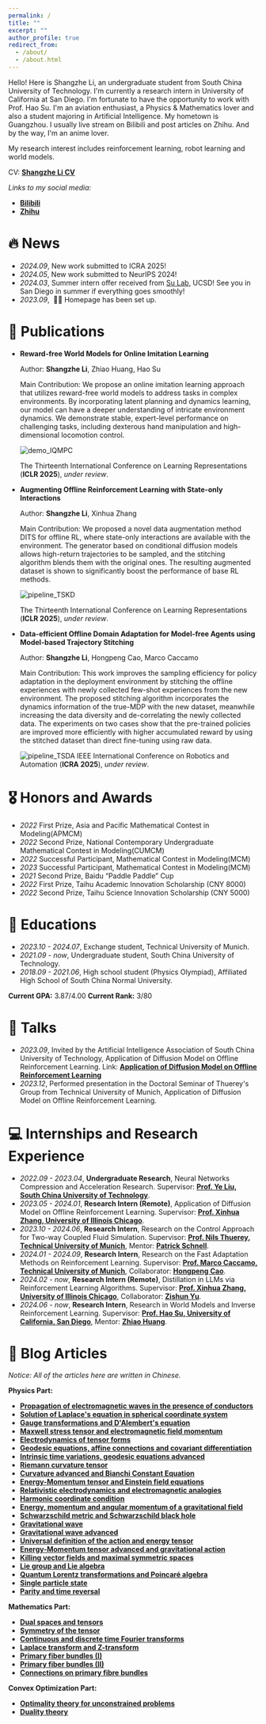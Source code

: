 ```yaml
---
permalink: /
title: ""
excerpt: ""
author_profile: true
redirect_from: 
  - /about/
  - /about.html
---
```

Hello! Here is Shangzhe Li, an undergraduate student from South China University of Technology. I'm currently a research intern in University of California at San Diego. I'm fortunate to have the opportunity to work with Prof. Hao Su. I'm an aviation enthusiast, a Physics & Mathematics lover and also a student majoring in Artificial Intelligence. My hometown is Guangzhou. I usually live stream on Bilibili and post articles on Zhihu. And by the way, I'm an anime lover.

My research interest includes reinforcement learning, robot learning and world models.

CV: [**Shangzhe Li CV**](/shangzhe_CV_newest.pdf)

*Links to my social media:*
- [**Bilibili**](https://space.bilibili.com/183461839)
- [**Zhihu**](https://www.zhihu.com/people/dva13304)

# 🔥 News
- *2024.09*, New work submitted to ICRA 2025!
- *2024.05*, New work submitted to NeurIPS 2024!
- *2024.03*, Summer intern offer received from [Su Lab](https://cseweb.ucsd.edu/~haosu/), UCSD! See you in San Diego in summer if everything goes smoothly!
- *2023.09*, &nbsp;🎉🎉 Homepage has been set up.

# 📝 Publications
- **Reward-free World Models for Online Imitation Learning**

  Author: **Shangzhe Li**, Zhiao Huang, Hao Su

  Main Contribution: We propose an online imitation learning approach that utilizes reward-free world models to address tasks in complex environments. By incorporating latent planning and dynamics learning, our model can have a deeper understanding of intricate environment dynamics. We demonstrate stable, expert-level performance on challenging tasks, including dexterous hand manipulation and high-dimensional locomotion control.

  ![demo_IQMPC](/images/combined_vertical_video.gif)

  The Thirteenth International Conference on Learning Representations (**ICLR 2025**), *under review*.
- **Augmenting Offline Reinforcement Learning with State-only Interactions** 

  Author: **Shangzhe Li**, Xinhua Zhang
  
  Main Contribution: We proposed a novel data augmentation method DITS for offline RL,
where state-only interactions are available with the environment.
The generator based on conditional diffusion models allows high-return trajectories to be sampled,
and the stitching algorithm blends them with the original ones.
The resulting augmented dataset is shown to significantly boost the performance of base RL methods.
  
  ![pipeline_TSKD](/images/Bridge_1.png)

  The Thirteenth International Conference on Learning Representations (**ICLR 2025**), *under review*.
- **Data-efficient Offline Domain Adaptation for Model-free Agents using Model-based Trajectory Stitching**

  Author: **Shangzhe Li**, Hongpeng Cao, Marco Caccamo
  
  Main Contribution: This work improves the sampling efficiency for policy adaptation in the deployment environment by stitching the offline experiences with newly collected few-shot experiences from the new environment. The proposed stitching algorithm incorporates the dynamics information of the true-MDP with the new dataset, meanwhile increasing the data diversity and de-correlating the newly collected data. The experiments on two cases show that the pre-trained policies are improved more efficiently with higher accumulated reward by using the stitched dataset than direct fine-tuning using raw data.
  
  ![pipeline_TSDA](/images/pipeline_TSDA.png)
  IEEE International Conference on Robotics and Automation (**ICRA 2025**), *under review*.

# 🎖 Honors and Awards
- *2022* First Prize, Asia and Pacific Mathematical Contest in Modeling(APMCM) 
- *2022* Second Prize, National Contemporary Undergraduate Mathematical Contest in Modeling(CUMCM)
- *2022* Successful Participant, Mathematical Contest in Modeling(MCM)
- *2023* Successful Participant, Mathematical Contest in Modeling(MCM)
- *2021* Second Prize, Baidu “Paddle Paddle” Cup
- *2022* First Prize, Taihu Academic Innovation Scholarship (CNY 8000)
- *2022* Second Prize, Taihu Science Innovation Scholarship (CNY 5000)

# 📖 Educations
- *2023.10 - 2024.07*, Exchange student, Technical University of Munich.
- *2021.09 - now*, Undergraduate student, South China University of Technology.
- *2018.09 - 2021.06*, High school student (Physics Olympiad), Affiliated High School of South China Normal University.

**Current GPA:** 3.87/4.00  **Current Rank:** 3/80

# 💬 Talks
- *2023.09*, Invited by the Artificial Intelligence Association of South China University of Technology, Application of Diffusion Model on Offline Reinforcement Learning.
  Link: [**Application of Diffusion Model on Offline Reinforcement Learning**](https://www.bilibili.com/video/BV1C8411v7QD/)
- *2023.12*, Performed presentation in the Doctoral Seminar of Thuerey's Group from Technical University of Munich, Application of Diffusion Model on Offline Reinforcement Learning.

# 💻 Internships and Research Experience
- *2022.09 - 2023.04*, **Undergraduate Research**, Neural Networks Compression and Acceleration Research. Supervisor: [**Prof. Ye Liu, South China University of Technology**](https://www2.scut.edu.cn/ft/2021/1102/c29779a449612/page.htm).
- *2023.05 - 2024.01*, **Research Intern (Remote)**, Application of Diffusion Model on Offline Reinforcement Learning. Supervisor: [**Prof. Xinhua Zhang, University of Illinois Chicago**](https://www.cs.uic.edu/~zhangx/).
- *2023.10 - 2024.06*, **Research Intern**, Research on the Control Approach for Two-way Coupled Fluid Simulation. Supervisor: [**Prof. Nils Thuerey, Technical University of Munich**](https://ge.in.tum.de/about/n-thuerey/), Mentor: [**Patrick Schnell**](https://ge.in.tum.de/about/patrick-schnell/).
- *2024.01 - 2024.09*, **Research Intern**, Research on the Fast Adaptation Methods on Reinforcement Learning. Supervisor: [**Prof. Marco Caccamo, Technical University of Munich**](https://rtsl.cps.mw.tum.de/personal_page/mcaccamo/), Collaborator: [**Hongpeng Cao**](https://rtsl.cps.mw.tum.de/view_member?id=15).
- *2024.02 - now*, **Research Intern (Remote)**, Distillation in LLMs via Reinforcement Learning Algorithms. Supervisor: [**Prof. Xinhua Zhang, University of Illinois Chicago**](https://www.cs.uic.edu/~zhangx/), Collaborator: [**Zishun Yu**](https://zishun.me/).
- *2024.06 - now*, **Research Intern**, Research in World Models and Inverse Reinforcement Learning. Supervisor: [**Prof. Hao Su, University of California, San Diego**](https://cseweb.ucsd.edu/~haosu/), Mentor: [**Zhiao Huang**](https://sites.google.com/view/zhiao-huang).

# 📝 Blog Articles
*Notice: All of the articles here are written in Chinese.* 

**Physics Part:**
- [**Propagation of electromagnetic waves in the presence of conductors**](https://zhuanlan.zhihu.com/p/487555515)
- [**Solution of Laplace's equation in spherical coordinate system**](https://zhuanlan.zhihu.com/p/492694563)
- [**Gauge transformations and D'Alembert's equation**](https://zhuanlan.zhihu.com/p/504982231)
- [**Maxwell stress tensor and electromagnetic field momentum**](https://zhuanlan.zhihu.com/p/523698037)
- [**Electrodynamics of tensor forms**](https://zhuanlan.zhihu.com/p/538907023)
- [**Geodesic equations, affine connections and covariant differentiation**](https://zhuanlan.zhihu.com/p/599077467)
- [**Intrinsic time variations, geodesic equations advanced**](https://zhuanlan.zhihu.com/p/599930752)
- [**Riemann curvature tensor**](https://zhuanlan.zhihu.com/p/600891458)
- [**Curvature advanced and Bianchi Constant Equation**](https://zhuanlan.zhihu.com/p/601088640)
- [**Energy-Momentum tensor and Einstein field equations**](https://zhuanlan.zhihu.com/p/601255696)
- [**Relativistic electrodynamics and electromagnetic analogies**](https://zhuanlan.zhihu.com/p/602635631)
- [**Harmonic coordinate condition**](https://zhuanlan.zhihu.com/p/604933950)
- [**Energy, momentum and angular momentum of a gravitational field**](https://zhuanlan.zhihu.com/p/611102483)
- [**Schwarzschild metric and Schwarzschild black hole**](https://zhuanlan.zhihu.com/p/612420413)
- [**Gravitational wave**](https://zhuanlan.zhihu.com/p/614730295)
- [**Gravitational wave advanced**](https://zhuanlan.zhihu.com/p/615282349)
- [**Universal definition of the action and energy tensor**](https://zhuanlan.zhihu.com/p/619484924)
- [**Energy-Momentum tensor advanced and gravitational action**](https://zhuanlan.zhihu.com/p/621155312)
- [**Killing vector fields and maximal symmetric spaces**](https://zhuanlan.zhihu.com/p/624578802)
- [**Lie group and Lie algebra**](https://zhuanlan.zhihu.com/p/644154704)
- [**Quantum Lorentz transformations and Poincaré algebra**](https://zhuanlan.zhihu.com/p/645056327)
- [**Single particle state**](https://zhuanlan.zhihu.com/p/645264336)
- [**Parity and time reversal**](https://zhuanlan.zhihu.com/p/692194960)

**Mathematics Part:**
- [**Dual spaces and tensors**](https://zhuanlan.zhihu.com/p/540551745)
- [**Symmetry of the tensor**](https://zhuanlan.zhihu.com/p/543078969)
- [**Continuous and discrete time Fourier transforms**](https://zhuanlan.zhihu.com/p/606937411)
- [**Laplace transform and Z-transform**](https://zhuanlan.zhihu.com/p/611844650)
- [**Primary fiber bundles (I)**](https://zhuanlan.zhihu.com/p/644632269)
- [**Primary fiber bundles (II)**](https://zhuanlan.zhihu.com/p/656135139)
- [**Connections on primary fibre bundles**](https://zhuanlan.zhihu.com/p/676335305)

**Convex Optimization Part:**
- [**Optimality theory for unconstrained problems**](https://zhuanlan.zhihu.com/p/612089283)
- [**Duality theory**](https://zhuanlan.zhihu.com/p/615771472)
